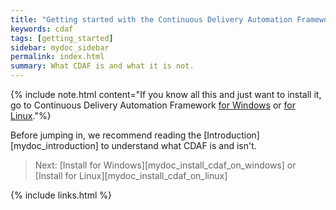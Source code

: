```yaml
---
title: "Getting started with the Continuous Delivery Automation Framework"
keywords: cdaf
tags: [getting_started]
sidebar: mydoc_sidebar
permalink: index.html
summary: What CDAF is and what it is not.
---
```


{% include note.html content="If you know all this and just want to install it, go to Continuous Delivery Automation Framework <a alt='continuous delivery automation framework for Windows' href='https://cdaf.io/windows'>for Windows</a> or <a alt='continuous delivery automation framework for Linux' href='https://cdaf.io/linux'>for Linux</a>."%}

Before jumping in, we recommend reading the [Introduction][mydoc_introduction] to understand what CDAF is and isn't.

> Next: [Install for Windows][mydoc_install_cdaf_on_windows] or [Install for Linux][mydoc_install_cdaf_on_linux]

{% include links.html %}

